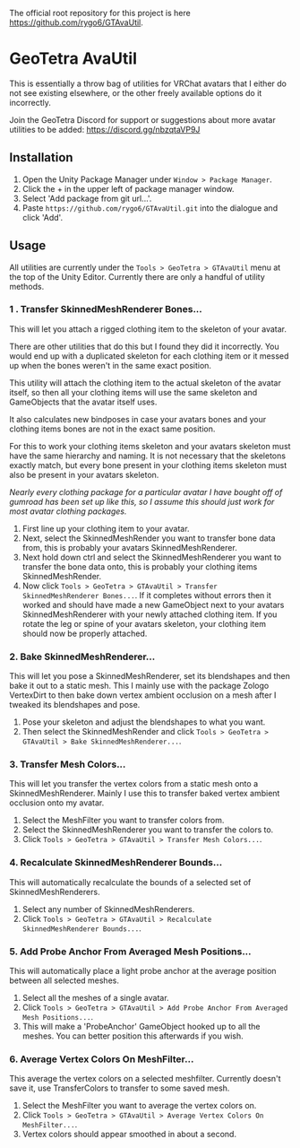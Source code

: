 The official root repository for this project is here https://github.com/rygo6/GTAvaUtil.

# GeoTetra AvaUtil

This is essentially a throw bag of utilities for VRChat avatars that I either do not see existing elsewhere, or the other freely available options do it incorrectly.

Join the GeoTetra Discord for support or suggestions about more avatar utilities to be added: https://discord.gg/nbzqtaVP9J

## Installation

1. Open the Unity Package Manager under `Window > Package Manager`.
2. Click the + in the upper left of package manager window.
3. Select 'Add package from git url...'.
4. Paste `https://github.com/rygo6/GTAvaUtil.git` into the dialogue and click 'Add'.

## Usage

All utilities are currently under the `Tools > GeoTetra > GTAvaUtil` menu at the top of the Unity Editor. Currently there are only a handful of utility methods.

### 1 . Transfer SkinnedMeshRenderer Bones...

 This will let you attach a rigged clothing item to the skeleton of your avatar.

There are other utilities that do this but I found they did it incorrectly. You would end up with a duplicated skeleton for each clothing item or it messed up when the bones weren't in the same exact position.

This utility will attach the clothing item to the actual skeleton of the avatar itself, so then all your clothing items will use the same skeleton and GameObjects that the avatar itself uses. 

It also calculates new bindposes in case your avatars bones and your clothing items bones are not in the exact same position.

For this to work your clothing items skeleton and your avatars skeleton must have the same hierarchy and naming. It is not necessary that the skeletons exactly match, but every bone present in your clothing items skeleton must also be present in your avatars skeleton. 

*Nearly every clothing package for a particular avatar I have bought off of gumroad has been set up like this, so I assume this should just work for most avatar clothing packages.*

1. First line up your clothing item to your avatar. 
2. Next, select the SkinnedMeshRender you want to transfer bone data from, this is probably your avatars SkinnedMeshRenderer.
3. Next hold down ctrl and select the SkinnedMeshRenderer you want to transfer the bone data onto, this is probably your clothing items SkinnedMeshRender.
4. Now click `Tools > GeoTetra > GTAvaUtil > Transfer SkinnedMeshRenderer Bones...`. If it completes without errors then it worked and should have made a new GameObject next to your avatars SkinnedMeshRenderer with your newly attached clothing item. If you rotate the leg or spine of your avatars skeleton, your clothing item should now be properly attached.

### 2. Bake SkinnedMeshRenderer...

This will let you pose a SkinnedMeshRenderer, set its blendshapes and then bake it out to a static mesh. This I mainly use with the package Zologo VertexDirt to then bake down vertex ambient occlusion on a mesh after I tweaked its blendshapes and pose.

1. Pose your skeleton and adjust the blendshapes to what you want.
2. Then select the SkinnedMeshRender and click `Tools > GeoTetra > GTAvaUtil > Bake SkinnedMeshRenderer...`.

### 3. Transfer Mesh Colors...

This will let you transfer the vertex colors from a static mesh onto a SkinnedMeshRenderer. Mainly I use this to transfer baked vertex ambient occlusion onto my avatar.

1. Select the MeshFilter you want to transfer colors from.
2. Select the SkinnedMeshRenderer you want to transfer the colors to.
3. Click `Tools > GeoTetra > GTAvaUtil > Transfer Mesh Colors...`.

### 4. Recalculate SkinnedMeshRenderer Bounds...

This will automatically recalculate the bounds of a selected set of SkinnedMeshRenderers.

1. Select any number of SkinnedMeshRenderers.
2. Click `Tools > GeoTetra > GTAvaUtil > Recalculate SkinnedMeshRenderer Bounds...`.

### 5. Add Probe Anchor From Averaged Mesh Positions...

This will automatically place a light probe anchor at the average position between all selected meshes.

1. Select all the meshes of a single avatar.
2. Click `Tools > GeoTetra > GTAvaUtil > Add Probe Anchor From Averaged Mesh Positions...`.
3. This will make a 'ProbeAnchor' GameObject hooked up to all the meshes. You can better position this afterwards if you wish.

### 6. Average Vertex Colors On MeshFilter...

This average the vertex colors on a selected meshfilter. Currently doesn't save it, use TransferColors to transfer to some saved mesh.

1. Select the MeshFilter you want to average the vertex colors on.
2. Click `Tools > GeoTetra > GTAvaUtil > Average Vertex Colors On MeshFilter...`.
3. Vertex colors should appear smoothed in about a second.